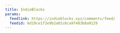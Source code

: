 ```yaml
---
title: IndieBlocks
params:
  feedlink: https://indieblocks.xyz/comments/feed/
  feedid: 6d19ce1f2e9b2a01c6ca9f483b8a9129
---
```

